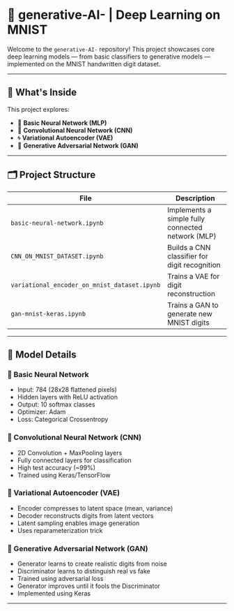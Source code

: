 # 🧠 generative-AI- | Deep Learning on MNIST

Welcome to the `generative-AI-` repository! This project showcases core deep learning models — from basic classifiers to generative models — implemented on the MNIST handwritten digit dataset.

---

## 📌 What's Inside

This project explores:

- 🔢 **Basic Neural Network (MLP)**
- 🧠 **Convolutional Neural Network (CNN)**
- 🌀 **Variational Autoencoder (VAE)**
- 🎨 **Generative Adversarial Network (GAN)**

---

## 🗂 Project Structure

| File | Description |
|------|-------------|
| `basic-neural-network.ipynb` | Implements a simple fully connected network (MLP) |
| `CNN_ON_MNIST_DATASET.ipynb` | Builds a CNN classifier for digit recognition |
| `variational_encoder_on_mnist_dataset.ipynb` | Trains a VAE for digit reconstruction |
| `gan-mnist-keras.ipynb` | Trains a GAN to generate new MNIST digits |

---

## 🧠 Model Details

### 🔸 Basic Neural Network
- Input: 784 (28x28 flattened pixels)
- Hidden layers with ReLU activation
- Output: 10 softmax classes
- Optimizer: Adam
- Loss: Categorical Crossentropy

### 🔸 Convolutional Neural Network (CNN)
- 2D Convolution + MaxPooling layers
- Fully connected layers for classification
- High test accuracy (~99%)
- Trained using Keras/TensorFlow

### 🔸 Variational Autoencoder (VAE)
- Encoder compresses to latent space (mean, variance)
- Decoder reconstructs digits from latent vectors
- Latent sampling enables image generation
- Uses reparameterization trick

### 🔸 Generative Adversarial Network (GAN)
- Generator learns to create realistic digits from noise
- Discriminator learns to distinguish real vs fake
- Trained using adversarial loss
- Generator improves until it fools the Discriminator
- Implemented using Keras

---
